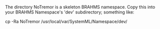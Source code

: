 The directory NoTremor is a skeleton BRAHMS namespace. Copy this into
your BRAHMS Namespace's 'dev' subdirectory; something like:

cp -Ra NoTremor /usr/local/var/SystemML/Namespace/dev/
